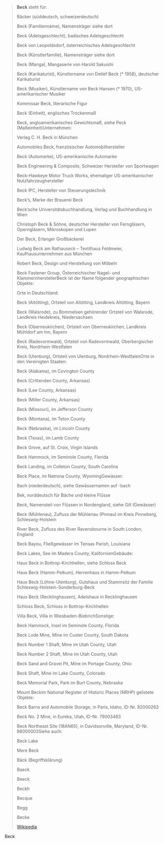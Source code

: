 > **Beck** steht für:
>
> 
>
> Bäcker (süddeutsch, schweizerdeutsch)
>
> Beck (Familienname), Namensträger siehe dort
>
> Beck (Adelsgeschlecht), badisches Adelsgeschlecht
>
> Beck von Leopoldsdorf, österreichisches Adelsgeschlecht
>
> Beck (Künstlerfamilie), Namensträger siehe dort
>
> Beck (Manga), Mangaserie von Harold Sakuishi
>
> Beck (Karikaturist), Künstlername von Detlef Beck (* 1958), deutscher Karikaturist
>
> Beck (Musiker), Künstlername von Beck Hansen (* 1970), US-amerikanischer Musiker
>
> Kommissar Beck, literarische Figur
>
> Beck (Einheit), englisches Trockenmaß
>
> Beck, angloamerikanisches Gewichtsmaß, siehe Peck (Maßeinheit)Unternehmen:
>
> 
>
> Verlag C. H. Beck in München
>
> Automobiles Beck, französischer Automobilhersteller
>
> Beck (Automarke), US-amerikanische Automarke
>
> Beck Engineering & Composits, Schweizer Hersteller von Sportwagen
>
> Beck-Hawkeye Motor Truck Works, ehemaliger US-amerikanischer Nutzfahrzeughersteller
>
> Beck IPC, Hersteller von Steuerungstechnik
>
> Beck’s, Marke der Brauerei Beck
>
> Beck’sche Universitätsbuchhandlung, Verlag und Buchhandlung in Wien
>
> Christoph Beck & Söhne, deutscher Hersteller von Ferngläsern, Operngläsern, Mikroskopen und Lupen
>
> Der Beck, Erlanger Großbäckerei
>
> Ludwig Beck am Rathauseck – Textilhaus Feldmeier, Kaufhausunternehmen aus München
>
> Robert Beck, Design und Herstellung von Möbeln
>
> Beck Fastener Group, Österreichischer Nagel- und KlammernherstellerBeck ist der Name folgender geographischen Objekte:
>
> Orte in Deutschland:
>
> 
>
> Beck (Altötting), Ortsteil von Altötting, Landkreis Altötting, Bayern
>
> Beck (Walsrode), zu Bommelsen gehörender Ortsteil von Walsrode, Landkreis Heidekreis, Niedersachsen
>
> Beck (Oberneukirchen), Ortsteil von Oberneukirchen, Landkreis Mühldorf am Inn, Bayern
>
> Beck (Radevormwald), Ortsteil von Radevormwald, Oberbergischer Kreis, Nordrhein-Westfalen
>
> Beck (Ulenburg), Ortsteil von Ulenburg, Nordrhein-WestfalenOrte in den Vereinigten Staaten:
>
> 
>
> Beck (Alabama), im Covington County
>
> Beck (Crittenden County, Arkansas)
>
> Beck (Lee County, Arkansas)
>
> Beck (Miller County, Arkansas)
>
> Beck (Missouri), im Jefferson County
>
> Beck (Montana), im Teton County
>
> Beck (Nebraska), im Lincoln County
>
> Beck (Texas), im Lamb County
>
> Beck Grove, auf St. Croix, Virgin Islands
>
> Beck Hammock, im Seminole County, Florida
>
> Beck Landing, im Colleton County, South Carolina
>
> Beck Place, im Natrona County, WyomingGewässer:
>
> 
>
> Bach (niederdeutsch), siehe Gewässernamen auf -bach
>
> Bek,  norddeutsch für Bäche und kleine Flüsse
>
> Beck, Namensteil von Flüssen in Nordengland, siehe Gill (Gewässer)
>
> Beck (Mühlenau), Zufluss der Mühlenau (Pinnau) im Kreis Pinneberg, Schleswig-Holstein
>
> River Beck, Zufluss des River Ravensbourne in South London, England
>
> Beck Bayou, Fließgewässer im Tensas Parish, Louisiana
>
> Beck Lakes, See im Madera County, KalifornienGebäude:
>
> 
>
> Haus Beck in Bottrop-Kirchhellen, siehe Schloss Beck
>
> Haus Beck (Hamm-Pelkum), Herrenhaus in Hamm-Pelkum
>
> Haus Beck (Löhne-Ulenburg), Gutshaus und Stammsitz der Familie Schleswig-Holstein-Sonderburg-Beck
>
> Haus Beck (Recklinghausen), Adelshaus in Recklinghausen
>
> Schloss Beck, Schloss in Bottrop-Kirchhellen
>
> Villa Beck, Villa in Wiesbaden-BiebrichSonstige:
>
> 
>
> Beck Hammock, Insel im Seminole County, Florida
>
> Beck Lode Mine, Mine im Custer County, South Dakota
>
> Beck Number 1 Shaft, Mine im Utah County, Utah
>
> Beck Number 2 Shaft, Mine im Utah County, Utah
>
> Beck Sand and Gravel Pit, Mine im Portage County, Ohio
>
> Beck Shaft, Mine im Lake County, Colorado
>
> Beck Memorial Park, Park im Burt County, Nebraska
>
> Mount Beckim National Register of Historic Places (NRHP) gelistete Objekte:
>
> 
>
> Beck Barns and Automobile Storage, in Paris, Idaho, ID-Nr. 82000263
>
> Beck No. 2 Mine, in Eureka, Utah, ID-Nr. 79003483
>
> Beck Northeast Site (18AN65), in Davidsonville, Maryland, ID-Nr. 86000003Siehe auch:
>
> 
>
> Beck Lake
>
> Mere Beck
>
> Bäck (Begriffsklärung)
>
> Baeck
>
> Beeck
>
> Beckh
>
> Becque
>
> Begg
>
> Becke
>
> [Wikipedia](https://de.wikipedia.org/wiki/Beck)

Beck
